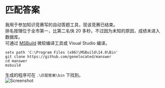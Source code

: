 # 匹配答案
我用于参加知识竞赛写的自动答题工具，现该竞赛已结束。  
排名按理位于全市第一，比第二名快 20 多秒。不过因为未知的原因，成绩未进入数据库。  
可通过 [MSBuild](https://www.microsoft.com/download/details.aspx?id=48159) 微软编译工具或 Visual Studio 编译。  
```Shell
setx path 'C:\Program Files (x86)\MSBuild\14.0\Bin'
git clone https://github.com/genelocated/manswer
cd manswer
msbuild
```
生成的程序可在 `.\匹配答案\bin` 下找到。  
![Screenshot](https://user-images.githubusercontent.com/31200881/38315003-1caf024c-385a-11e8-8846-d26cb3438ab0.PNG)
